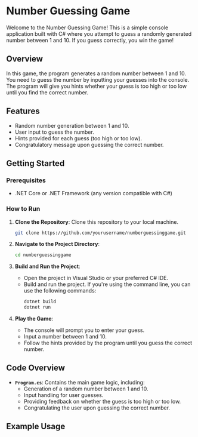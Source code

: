 # Number Guessing Game

Welcome to the Number Guessing Game! This is a simple console application built with C# where you attempt to guess a randomly generated number between 1 and 10. If you guess correctly, you win the game!

## Overview

In this game, the program generates a random number between 1 and 10. You need to guess the number by inputting your guesses into the console. The program will give you hints whether your guess is too high or too low until you find the correct number.

## Features

- Random number generation between 1 and 10.
- User input to guess the number.
- Hints provided for each guess (too high or too low).
- Congratulatory message upon guessing the correct number.

## Getting Started

### Prerequisites

- .NET Core or .NET Framework (any version compatible with C#)

### How to Run

1. **Clone the Repository**: Clone this repository to your local machine.
    ```bash
    git clone https://github.com/yourusername/numberguessinggame.git
    ```

2. **Navigate to the Project Directory**:
    ```bash
    cd numberguessinggame
    ```

3. **Build and Run the Project**:
    - Open the project in Visual Studio or your preferred C# IDE.
    - Build and run the project. If you're using the command line, you can use the following commands:
      ```bash
      dotnet build
      dotnet run
      ```

4. **Play the Game**:
    - The console will prompt you to enter your guess.
    - Input a number between 1 and 10.
    - Follow the hints provided by the program until you guess the correct number.

## Code Overview

- **`Program.cs`**: Contains the main game logic, including:
  - Generation of a random number between 1 and 10.
  - Input handling for user guesses.
  - Providing feedback on whether the guess is too high or too low.
  - Congratulating the user upon guessing the correct number.

## Example Usage

